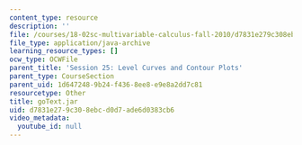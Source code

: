 ```yaml
---
content_type: resource
description: ''
file: /courses/18-02sc-multivariable-calculus-fall-2010/d7831e279c308ebcd0d7ade6d0383cb6_goText.jar
file_type: application/java-archive
learning_resource_types: []
ocw_type: OCWFile
parent_title: 'Session 25: Level Curves and Contour Plots'
parent_type: CourseSection
parent_uid: 1d647248-9b24-f436-8ee8-e9e8a2dd7c81
resourcetype: Other
title: goText.jar
uid: d7831e27-9c30-8ebc-d0d7-ade6d0383cb6
video_metadata:
  youtube_id: null
---
```

